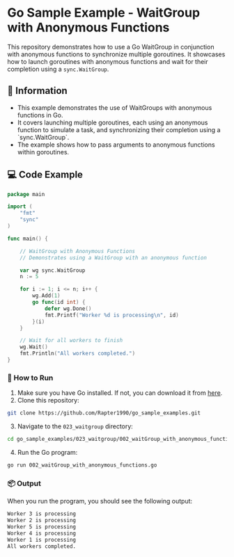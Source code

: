 # Go Sample Example - WaitGroup with Anonymous Functions

This repository demonstrates how to use a Go WaitGroup in conjunction with anonymous functions to synchronize multiple goroutines. It showcases how to launch goroutines with anonymous functions and wait for their completion using a `sync.WaitGroup`.

## 📖 Information

<ul style="list-style-type:disc">
  <li>This example demonstrates the use of WaitGroups with anonymous functions in Go.</li>
  <li>It covers launching multiple goroutines, each using an anonymous function to simulate a task, and synchronizing their completion using a `sync.WaitGroup`.</li>
  <li>The example shows how to pass arguments to anonymous functions within goroutines.</li>
</ul>

## 💻 Code Example

```go
package main

import (
	"fmt"
	"sync"
)

func main() {

	// WaitGroup with Anonymous Functions
	// Demonstrates using a WaitGroup with an anonymous function

	var wg sync.WaitGroup
	n := 5

	for i := 1; i <= n; i++ {
		wg.Add(1)
		go func(id int) {
			defer wg.Done()
			fmt.Printf("Worker %d is processing\n", id)
		}(i)
	}

	// Wait for all workers to finish
	wg.Wait()
	fmt.Println("All workers completed.")
}
```

### 🏃 How to Run

1. Make sure you have Go installed. If not, you can download it from [here](https://golang.org/dl/).
2. Clone this repository:

```bash
git clone https://github.com/Rapter1990/go_sample_examples.git
```

3. Navigate to the `023_waitgroup` directory:

```bash
cd go_sample_examples/023_waitgroup/002_waitGroup_with_anonymous_functions
```

4. Run the Go program:

```bash
go run 002_waitGroup_with_anonymous_functions.go
```

### 📦 Output

When you run the program, you should see the following output:

```bash
Worker 3 is processing
Worker 2 is processing
Worker 5 is processing
Worker 4 is processing
Worker 1 is processing
All workers completed.
```